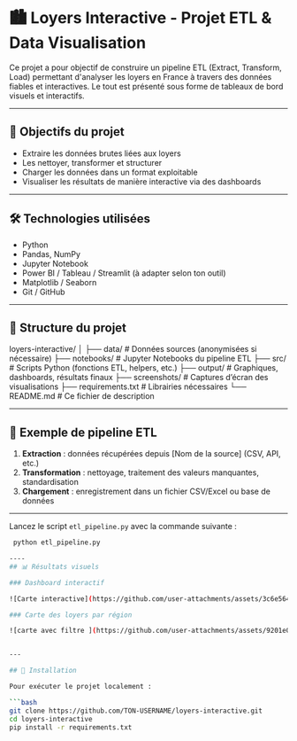 # 🏙️ Loyers Interactive - Projet ETL & Data Visualisation

Ce projet a pour objectif de construire un pipeline ETL (Extract, Transform, Load) permettant d'analyser les loyers en France à travers des données fiables et interactives. Le tout est présenté sous forme de tableaux de bord visuels et interactifs.

---

## 📌 Objectifs du projet

- Extraire les données brutes liées aux loyers
- Les nettoyer, transformer et structurer
- Charger les données dans un format exploitable
- Visualiser les résultats de manière interactive via des dashboards

---

## 🛠️ Technologies utilisées

- Python
- Pandas, NumPy
- Jupyter Notebook
- Power BI / Tableau / Streamlit (à adapter selon ton outil)
- Matplotlib / Seaborn
- Git / GitHub

---

## 📁 Structure du projet


loyers-interactive/
│
├── data/ # Données sources (anonymisées si nécessaire)
├── notebooks/ # Jupyter Notebooks du pipeline ETL
├── src/ # Scripts Python (fonctions ETL, helpers, etc.)
├── output/ # Graphiques, dashboards, résultats finaux
├── screenshots/ # Captures d’écran des visualisations
├── requirements.txt # Librairies nécessaires
└── README.md # Ce fichier de description


---

## 🧪 Exemple de pipeline ETL

1. **Extraction** : données récupérées depuis [Nom de la source] (CSV, API, etc.)
2. **Transformation** : nettoyage, traitement des valeurs manquantes, standardisation
3. **Chargement** : enregistrement dans un fichier CSV/Excel ou base de données

---
Lancez le script `etl_pipeline.py` avec la commande suivante :

```bash
 python etl_pipeline.py

----
## 📊 Résultats visuels

### Dashboard interactif

![Carte interactive](https://github.com/user-attachments/assets/3c6e5640-59a8-4a4c-9885-e54f1df63982)

### Carte des loyers par région

![carte avec filtre ](https://github.com/user-attachments/assets/9201e0ba-e722-421a-9ccd-eb68dd1ff669)


---

## 🔧 Installation

Pour exécuter le projet localement :

```bash
git clone https://github.com/TON-USERNAME/loyers-interactive.git
cd loyers-interactive
pip install -r requirements.txt

